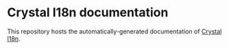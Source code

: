 # Crystal I18n documentation

This repository hosts the automatically-generated documentation of [Crystal I18n](https://github.com/crystal-i18n/i18n).

